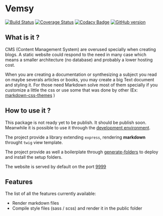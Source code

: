 # Vemsy

[![Build Status](https://travis-ci.org/jadok/vemsy.svg?branch=master)](https://travis-ci.org/jadok/vemsy)
[![Coverage Status](https://coveralls.io/repos/github/jadok/vemsy/badge.svg?branch=master)](https://coveralls.io/github/jadok/vemsy?branch=master)
[![Codacy Badge](https://api.codacy.com/project/badge/Grade/5798bfd75f7b46a292f52a205ede14c3)](https://app.codacy.com/app/quentin.jadeau/vemsy?utm_source=github.com&utm_medium=referral&utm_content=jadok/vemsy&utm_campaign=Badge_Grade_Dashboard)
[![GitHub version](https://badge.fury.io/gh/jadok%2Fvemsy.svg)](https://badge.fury.io/gh/jadok%2Fvemsy)

## What is it ?

CMS (Content Management System) are overused specially when creating blogs. A static website could respond to the need in many case which means a smaller architecture (no database) and probably a lower hosting cost.

When you are creating a documentation or synthesizing a subject you read on maybe severals articles or books, you may create a big Text document and styling it. For those need Markdown solve most of them specially if you customize a little the css or use some that was done by other (Ex: [markdown-css-themes](https://github.com/jasonm23/markdown-css-themes) )

## How to use it ?

This package is not ready yet to be publish. It should be publish soon.
Meanwhile it is possible to use it through the [development environment](./cli/.setup-folder/app/contents/DevEnv.md).

The project provide a library extending `express`, rendering **markdown** throught `twig` view template.

The project provide as well a boilerplate through [generate-folders](https://www.npmjs.com/package/generate-folders) to deploy and install the setup folders.

The website is served by default on the port [9999](http://localhost:9999)

## Features

The list of all the features currently available:

- Render markdown files
- Compile style files (sass / scss) and render it in the public folder
